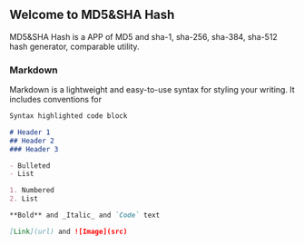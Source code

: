 ## Welcome to MD5&SHA Hash

MD5&SHA Hash is a APP of MD5 and sha-1, sha-256, sha-384, sha-512 hash generator, comparable utility.


### Markdown

Markdown is a lightweight and easy-to-use syntax for styling your writing. It includes conventions for

```markdown
Syntax highlighted code block

# Header 1
## Header 2
### Header 3

- Bulleted
- List

1. Numbered
2. List

**Bold** and _Italic_ and `Code` text

[Link](url) and ![Image](src)
```
